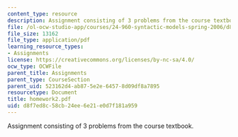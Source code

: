 ```yaml
---
content_type: resource
description: Assignment consisting of 3 problems from the course textbook.
file: /ol-ocw-studio-app/courses/24-960-syntactic-models-spring-2006/d8f7ed8c58cb24ee6e21e0d7f181a959_homework2.pdf
file_size: 13162
file_type: application/pdf
learning_resource_types:
- Assignments
license: https://creativecommons.org/licenses/by-nc-sa/4.0/
ocw_type: OCWFile
parent_title: Assignments
parent_type: CourseSection
parent_uid: 523162d4-ab87-5e2e-6457-8d09df8a7895
resourcetype: Document
title: homework2.pdf
uid: d8f7ed8c-58cb-24ee-6e21-e0d7f181a959
---
```

Assignment consisting of 3 problems from the course textbook.